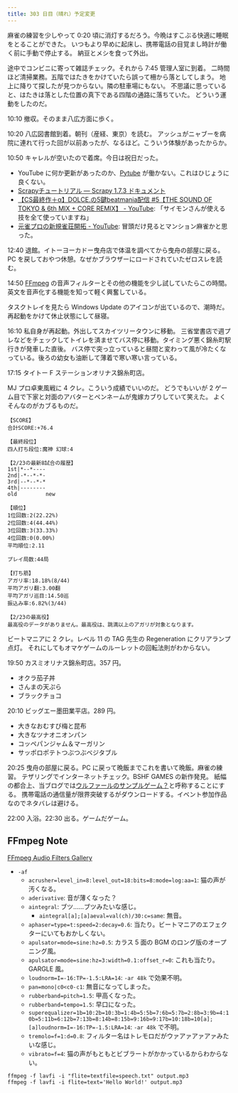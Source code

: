 ```yaml
---
title: 303 日目（晴れ）予定変更
---
```


麻雀の練習を少しやって 0:20 頃に消灯するだろう。今晩はすこぶる快適に睡眠をとることができた。
いつもより早めに起床し、携帯電話の目覚まし時計が働く前に手動で停止する。
納豆とメシを食って外出。

途中でコンビニに寄って雑誌チェック。それから 7:45 管理人室に到着。
二時間ほど清掃業務。五階ではたきをかけていたら誤って柵から落としてしまう。
地上に降りて探したが見つからない。隣の駐車場にもない。
不思議に思っていると、はたきは落とした位置の真下である四階の通路に落ちていた。
どういう運動をしたのだ。

10:10 撤収。そのまま八広方面に歩く。

10:20 八広図書館到着。朝刊（産経、東京）を読む。
アッシュがニャブーを病院に連れて行った回が以前あったが、なるほど。こういう体験があったからか。

10:50 キャレルが空いたので着席。今日は祝日だった。

* YouTube に何か更新があったのか、[Pytube] が働かない。これはひじょうに良くない。
* [Scrapyチュートリアル — Scrapy 1.7.3 ドキュメント](https://doc-ja-scrapy.readthedocs.io/ja/latest/intro/tutorial.html)
* [【CS最終作＋α】DOLCE.の5鍵beatmania配信 &#x23;5【THE SOUND OF TOKYO & 6th MIX + CORE REMIX】 - YouTube](https://www.youtube.com/watch?v=ShrAeac3JOw):
  「サイモンさんが使える技を全て使っていますね」
* [元雀プロの新規雀荘開拓 - YouTube](https://www.youtube.com/watch?v=UzUqMGcTRfk): 冒頭だけ見るとマンション麻雀かと思った。

12:40 退館。イトーヨーカドー曳舟店で体温を調べてから曳舟の部屋に戻る。
PC を戻しておやつ休憩。なぜかブラウザーにロードされていたゼロスレを読む。

14:50 [FFmpeg] の音声フィルターとその他の機能を少し試していたらこの時間。
英文を音声化する機能を知って軽く興奮している。

タスクトレイを見たら Windows Update のアイコンが出ているので、潮時だ。
再起動をかけて休止状態にして昼寝。

16:10 私自身が再起動。外出してスカイツリータウンに移動。
三省堂書店で週プレなどをチェックしてトイレを済ませてバス停に移動。タイミング悪く錦糸町駅行きが発車した直後。
バス停で突っ立っていると昼間と変わって風が冷たくなっている。後ろの幼女も油断して薄着で寒い寒い言っている。

17:15 タイトー F ステーションオリナス錦糸町店。

MJ プロ卓東風戦に 4 クレ。こういう成績でいいのだ。
どうでもいいが 2 ゲーム目で下家と対面のアバターとペンネームが鬼嫁カブりしていて笑えた。
よくそんなのがカブるものだ。

```text
【SCORE】
合計SCORE:+76.4

【最終段位】
四人打ち段位:魔神 幻球:4

【2/23の最新8試合の履歴】
1st|*--*----
2nd|-*--*-*-
3rd|--*--*-*
4th|--------
old         new

【順位】
1位回数:2(22.22%)
2位回数:4(44.44%)
3位回数:3(33.33%)
4位回数:0(0.00%)
平均順位:2.11

プレイ局数:44局

【打ち筋】
アガリ率:18.18%(8/44)
平均アガリ翻:3.00翻
平均アガリ巡目:14.50巡
振込み率:6.82%(3/44)

【2/23の最高役】
最高役のデータがありません。最高役は、跳満以上のアガリが対象となります。
```

ビートマニアに 2 クレ。レベル 11 の TAG 先生の Regeneration にクリアランプ点灯。
それにしてもオマケゲームのルーレットの回転法則がわからない。

19:50 カスミオリナス錦糸町店。357 円。

* オクラ茄子丼
* さんまの天ぷら
* ブラックチョコ

20:10 ビッグエー墨田業平店。289 円。

* 大きなおむすび梅と昆布
* 大きなツナオニオンパン
* コッペパンジャム＆マーガリン
* サッポロポテトつぶつぶベジタブル

20:25 曳舟の部屋に戻る。PC に戻って晩飯までこれを書いて晩飯。麻雀の練習。
テザリングでインターネットチェック。BSHF GAMES の新作発見。
紙幅の都合上、当ブログでは[ウルファールのサンプルゲーム？][bshf21b]と呼称することにする。
携帯電話の通信量が限界突破するがダウンロードする。イベント参加作品なのでネタバレは避ける。

22:00 入浴。22:30 出る。ゲームだゲーム。

## FFmpeg Note

[FFmpeg Audio Filters Gallery](https://www.vacing.com/ffmpeg_audio_filters/index.html)

* `-af`
  * `acrusher=level_in=8:level_out=18:bits=8:mode=log:aa=1`: 猫の声が汚くなる。
  * `aderivative`: 音が薄くなった？
  * `aintegral`: ブツ……ブツみたいな感じ。
    * `aintegral[a];[a]aeval=val(ch)/30:c=same`: 無音。
  * `aphaser=type=t:speed=2:decay=0.6`: 当たり。ビートマニアのエフェクターにいてもおかしくない。
  * `apulsator=mode=sine:hz=0.5`: カラス 5 面の BGM のロング版のオープニング風。
  * `apulsator=mode=sine:hz=3:width=0.1:offset_r=0`: これも当たり。GARGLE 風。
  * `loudnorm=I=-16:TP=-1.5:LRA=14`: `-ar 48k` で効果不明。
  * `pan=mono|c0<c0-c1`: 無音になってしまった。
  * `rubberband=pitch=1.5`: 甲高くなった。
  * `rubberband=tempo=1.5`: 早口になった。
  * `superequalizer=1b=10:2b=10:3b=1:4b=5:5b=7:6b=5:7b=2:8b=3:9b=4:10b=5:11b=6:12b=7:13b=8:14b=8:15b=9:16b=9:17b=10:18b=10[a];[a]loudnorm=I=-16:TP=-1.5:LRA=14`:
    `-ar 48k` で不明。
  * `tremolo=f=1:d=0.8`: フィルター名はトレモロだがウァアァアァアァみたいな感じ。
  * `vibrato=f=4`: 猫の声がもともとビブラートがかかっているからわからない。

```text
ffmpeg -f lavfi -i "flite=textfile=speech.txt" output.mp3
ffmpeg -f lavfi -i flite=text='Hello World!' output.mp3
```

[bshf21b]: https://wodifes.net/game/show/446
[pytube]: https://pytube.io/en/latest/index.html
[FFmpeg]: <https://ffmpeg.org/ffmpeg.html>
